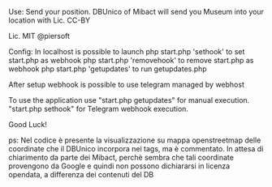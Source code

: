 
Use:
Send your position. DBUnico of Mibact will send you Museum into your location with Lic. CC-BY

Lic. MIT @piersoft


Config:
In localhost is possible to launch
php start.php 'sethook' to set start.php as webhook
php start.php 'removehook' to remove start.php as webhook
php start.php 'getupdates' to run getupdates.php

After setup webhook is possible to use telegram managed by webhost


To use the application use "start.php getupdates" for manual execution. "start.php sethook" for Telegram webhook execution.



Good Luck!


ps: Nel codice è presente la visualizzazione su mappa openstreetmap delle coordinate che il DBUnico incorpora nei tags, ma è commentato. In attesa di chiarimento da parte dei Mibact, perchè sembra che tali coordinate provengono da Google e quindi non possono dichiararsi in licenza opendata, a differenza dei contenuti del DB